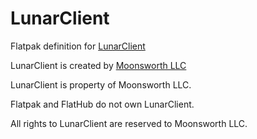# LunarClient
Flatpak definition for [LunarClient](https://www.lunarclient.com/)

LunarClient is created by [Moonsworth LLC](https://www.moonsworth.com/)

LunarClient is property of Moonsworth LLC.

Flatpak and FlatHub do not own LunarClient.

All rights to LunarClient are reserved to Moonsworth LLC.

